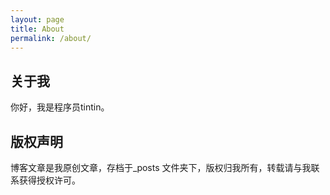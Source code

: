 ```yaml
---
layout: page
title: About
permalink: /about/
---
```


## 关于我
你好，我是程序员tintin。


## 版权声明

博客文章是我原创文章，存档于_posts 文件夹下，版权归我所有，转载请与我联系获得授权许可。
